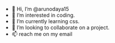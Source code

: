 - 👋 Hi, I’m @arunodaya15
- 👀 I’m interested in coding.
- 🌱 I’m currently learning css.
- 💞️ I’m looking to collaborate on a project.
- 📫 reach me on my email

<!---
arunodaya15/arunodaya15 is a ✨ special ✨ repository because its `README.md` (this file) appears on your GitHub profile.
You can click the Preview link to take a look at your changes.
--->

